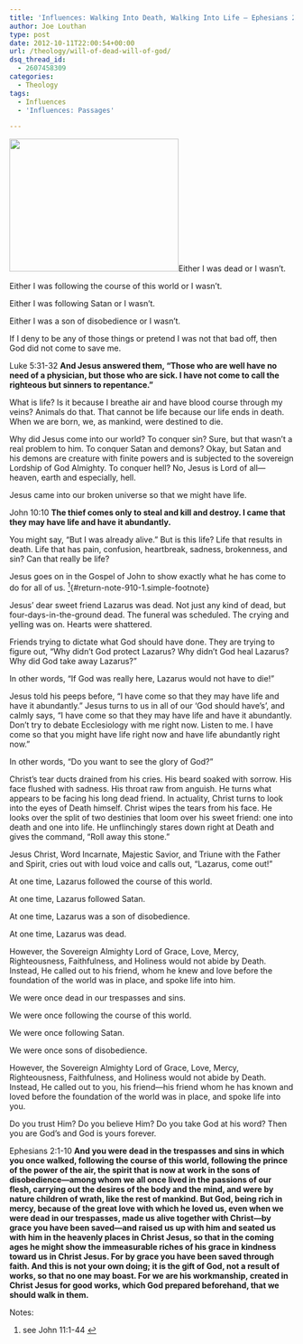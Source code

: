 ```yaml
---
title: 'Influences: Walking Into Death, Walking Into Life – Ephesians 2:1-10'
author: Joe Louthan
type: post
date: 2012-10-11T22:00:54+00:00
url: /theology/will-of-dead-will-of-god/
dsq_thread_id:
  - 2607458309
categories:
  - Theology
tags:
  - Influences
  - 'Influences: Passages'

---
```

[<img class="alignright size-medium wp-image-911" title="The_Rising_of_Lazarus" src="https://i0.wp.com/theologic.us/wp-content/uploads/2012/10/The_Rising_of_Lazarus.jpg?resize=300%2C235" alt="" width="300" height="235" srcset="https://i0.wp.com/theologic.us/wp-content/uploads/2012/10/The_Rising_of_Lazarus.jpg?resize=300%2C235 300w, https://i0.wp.com/theologic.us/wp-content/uploads/2012/10/The_Rising_of_Lazarus.jpg?w=640 640w" sizes="(max-width: 300px) 100vw, 300px" data-recalc-dims="1" />][1]Either I was dead or I wasn’t.

Either I was following the course of this world or I wasn’t.

Either I was following Satan or I wasn’t.

Either I was a son of disobedience or I wasn’t.

If I deny to be any of those things or pretend I was not that bad off, then God did not come to save me.

Luke 5:31-32 **And Jesus answered them, “Those who are well have no need of a physician, but those who are sick. I have not come to call the righteous but sinners to repentance.”**

What is life? Is it because I breathe air and have blood course through my veins? Animals do that. That cannot be life because our life ends in death. When we are born, we, as mankind, were destined to die.

Why did Jesus come into our world? To conquer sin? Sure, but that wasn’t a real problem to him. To conquer Satan and demons? Okay, but Satan and his demons are creature with finite powers and is subjected to the sovereign Lordship of God Almighty. To conquer hell? No, Jesus is Lord of all—heaven, earth and especially, hell.

Jesus came into our broken universe so that we might have life.

John 10:10 **The thief comes only to steal and kill and destroy. I came that they may have life and have it abundantly.**

You might say, “But I was already alive.” But is this life? Life that results in death. Life that has pain, confusion, heartbreak, sadness, brokenness, and sin? Can that really be life?

Jesus goes on in the Gospel of John to show exactly what he has come to do for all of us. [<sup>1</sup>][2]{#return-note-910-1.simple-footnote}

Jesus’ dear sweet friend Lazarus was dead. Not just any kind of dead, but four-days-in-the-ground dead. The funeral was scheduled. The crying and yelling was on. Hearts were shattered.

Friends trying to dictate what God should have done. They are trying to figure out, “Why didn’t God protect Lazarus? Why didn’t God heal Lazarus? Why did God take away Lazarus?”

In other words, “If God was really here, Lazarus would not have to die!”

Jesus told his peeps before, “I have come so that they may have life and have it abundantly.” Jesus turns to us in all of our ‘God should have’s’, and calmly says, “I have come so that they may have life and have it abundantly. Don’t try to debate Ecclesiology with me right now. Listen to me. I have come so that you might have life right now and have life abundantly right now.”

In other words, “Do you want to see the glory of God?”

Christ&#8217;s tear ducts drained from his cries. His beard soaked with sorrow. His face flushed with sadness. His throat raw from anguish. He turns what appears to be facing his long dead friend. In actuality, Christ turns to look into the eyes of Death himself. Christ wipes the tears from his face. He looks over the split of two destinies that loom over his sweet friend: one into death and one into life. He unflinchingly stares down right at Death and gives the command, “Roll away this stone.”

Jesus Christ, Word Incarnate, Majestic Savior, and Triune with the Father and Spirit, cries out with loud voice and calls out, “Lazarus, come out!”

At one time, Lazarus followed the course of this world.

At one time, Lazarus followed Satan.

At one time, Lazarus was a son of disobedience.

At one time, Lazarus was dead.

However, the Sovereign Almighty Lord of Grace, Love, Mercy, Righteousness, Faithfulness, and Holiness would not abide by Death. Instead, He called out to his friend, whom he knew and love before the foundation of the world was in place, and spoke life into him.

We were once dead in our trespasses and sins.

We were once following the course of this world.

We were once following Satan.

We were once sons of disobedience.

However, the Sovereign Almighty Lord of Grace, Love, Mercy, Righteousness, Faithfulness, and Holiness would not abide by Death. Instead, He called out to you, his friend—his friend whom he has known and loved before the foundation of the world was in place, and spoke life into you.

Do you trust Him? Do you believe Him? Do you take God at his word? Then you are God&#8217;s and God is yours forever.

Ephesians 2:1-10 **And you were dead in the trespasses and sins in which you once walked, following the course of this world, following the prince of the power of the air, the spirit that is now at work in the sons of disobedience—among whom we all once lived in the passions of our flesh, carrying out the desires of the body and the mind, and were by nature children of wrath, like the rest of mankind. But God, being rich in mercy, because of the great love with which he loved us, even when we were dead in our trespasses, made us alive together with Christ—by grace you have been saved—and raised us up with him and seated us with him in the heavenly places in Christ Jesus, so that in the coming ages he might show the immeasurable riches of his grace in kindness toward us in Christ Jesus. For by grace you have been saved through faith. And this is not your own doing; it is the gift of God, not a result of works, so that no one may boast. For we are his workmanship, created in Christ Jesus for good works, which God prepared beforehand, that we should walk in them.**

<div class="simple-footnotes">
  <p class="notes">
    Notes:
  </p>
  
  <ol>
    <li id="note-910-1">
      see John 11:1-44 <a href="#return-note-910-1">&#8617;</a>
    </li>
  </ol>
</div>

 [1]: https://i0.wp.com/theologic.us/wp-content/uploads/2012/10/The_Rising_of_Lazarus.jpg
 [2]: #note-910-1 "see John 11:1-44"